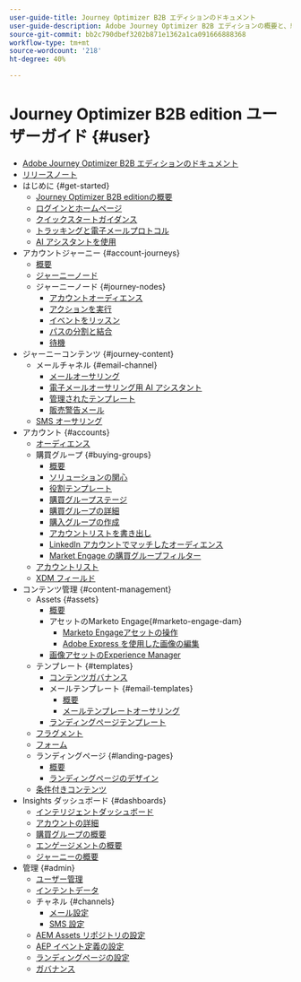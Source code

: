 ```yaml
---
user-guide-title: Journey Optimizer B2B エディションのドキュメント
user-guide-description: Adobe Journey Optimizer B2B エディションの概要と、組み込みの生成 AI と業界最先端の自動化機能を使用して、アカウントと購買グループのジャーニーを調整する方法について説明します。
source-git-commit: bb2c790dbef3202b871e1362a1ca091666888368
workflow-type: tm+mt
source-wordcount: '218'
ht-degree: 40%

---
```



# Journey Optimizer B2B edition ユーザーガイド {#user}

+ [Adobe Journey Optimizer B2B エディションのドキュメント](guide-overview.md)
+ [リリースノート](./release-notes/release-notes.md)
+ はじめに {#get-started}
   + [Journey Optimizer B2B editionの概要](about-journey-optimizer-b2b-edition.md)
   + [ログインとホームページ](home-page.md)
   + [クイックスタートガイダンス](./start/get-started.md)
   + [トラッキングと電子メールプロトコル](./start/email-protocols.md)
   + [AI アシスタントを使用](./start/ai-assistant.md)
+ アカウントジャーニー {#account-journeys}
   + [概要](./journeys/journey-overview.md)
   + [ジャーニーノード](./journeys/journey-nodes.md)
   + ジャーニーノード {#journey-nodes}
      + [アカウントオーディエンス](./journeys/account-audience-nodes.md)
      + [アクションを実行](./journeys/action-nodes.md)
      + [イベントをリッスン](./journeys/listen-for-event-nodes.md)
      + [パスの分割と結合](./journeys/split-merge-paths-nodes.md)
      + [待機](./journeys/wait-nodes.md)
+ ジャーニーコンテンツ {#journey-content}
   + メールチャネル {#email-channel}
      + [メールオーサリング](./content/email-authoring.md)
      + [電子メールオーサリング用 AI アシスタント](./content/ai-assistant-emails.md)
      + [管理されたテンプレート](./content/email-authoring-governance.md)
      + [販売警告メール](./content/sales-alert-email.md)
   + [SMS オーサリング](./content/sms-authoring.md)
+ アカウント {#accounts}
   + [オーディエンス](./audiences/account-audience-overview.md)
   + 購買グループ {#buying-groups}
      + [概要](./buying-groups/buying-groups-overview.md)
      + [ソリューションの関心](./buying-groups/solution-interests.md)
      + [役割テンプレート](./buying-groups/buying-groups-role-templates.md)
      + [購買グループステージ](./buying-groups/buying-group-stages.md)
      + [購買グループの詳細](./buying-groups/buying-group-details.md)
      + [購入グループの作成](./buying-groups/buying-groups-create.md)
      + [アカウントリストを書き出し](./audiences/account-list-export.md)
      + [LinkedIn アカウントでマッチしたオーディエンス](./data/linkedin-account-matched-audiences.md)
      + [Market Engage の購買グループフィルター](./buying-groups/marketo-engage-smart-list-buying-group-filters.md)
   + [アカウントリスト](./accounts/account-lists.md)
   + [XDM フィールド](./data/field-mapping.md)
+ コンテンツ管理 {#content-management}
   + Assets {#assets}
      + [概要](./content/assets-overview.md)
      + アセットのMarketo Engage{#marketo-engage-dam}
         + [Marketo Engageアセットの操作](./content/marketo-engage-design-studio.md)
         + [Adobe Express を使用した画像の編集](./content/image-edit-adobe-express.md)
      + [画像アセットのExperience Manager](./content/aem-assets.md)
   + テンプレート {#templates}
      + [コンテンツガバナンス](./content/template-content-governance.md)
      + メールテンプレート {#email-templates}
         + [概要](./content/email-templates.md)
         + [メールテンプレートオーサリング](./content/email-template-authoring.md)
      + [ランディングページテンプレート](./content/landing-page-templates.md)
   + [フラグメント](./content/fragments.md)
   + [フォーム](./content/forms.md)
   + ランディングページ {#landing-pages}
      + [概要](./content/landing-pages.md)
      + [ランディングページのデザイン](./content/landing-page-design.md)
   + [条件付きコンテンツ](./content/conditional-content.md)
+ Insights ダッシュボード {#dashboards}
   + [インテリジェントダッシュボード](./dashboards/intelligent-dashboard.md)
   + [アカウントの詳細](./accounts/account-details.md)
   + [購買グループの概要](./dashboards/buying-groups-dashboard.md)
   + [エンゲージメントの概要](./dashboards/engagement-dashboard.md)
   + [ジャーニーの概要](./dashboards/journeys-dashboard.md)
+ 管理 {#admin}
   + [ユーザー管理](./admin/user-management.md)
   + [インテントデータ](./admin/intent-data.md)
   + チャネル {#channels}
      + [メール設定](./admin/configure-channels-emails.md)
      + [SMS 設定](./admin/configure-channels-sms.md)
   + [AEM Assets リポジトリの設定](./admin/configure-aem-repositories.md)
   + [AEP イベント定義の設定](./admin/configure-aep-events.md)
   + [ランディングページの設定](./admin/landing-page-settings.md)
   + [ガバナンス](./admin/governance.md)
